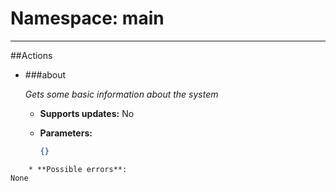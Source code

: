 # Namespace: main

 --- 
##Actions

* ###about 

	*Gets some basic information about the system*
	* **Supports updates:** No 
	* **Parameters:**

 		```json
		{}
```
	* **Possible errors**:
None

